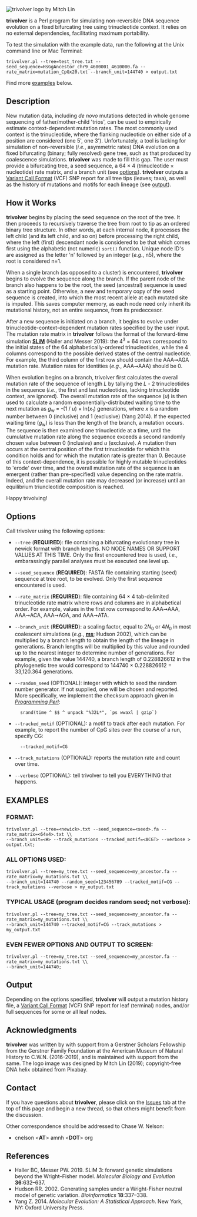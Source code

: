 <img src="https://github.com/chasewnelson/trivolver/blob/master/trivolver_logo.png?raw=true" title="trivolver logo by Mitch Lin" alt="trivolver logo by Mitch Lin" align="middle">

**trivolver** is a Perl program for simulating non-reversible DNA sequence evolution on a fixed bifurcating tree using trinucleotide context. It relies on no external dependencies, facilitating maximum portability.

To test the simulation with the example data, run the following at the Unix command line or Mac Terminal:

`trivolver.pl --tree=test_tree.txt --seed_sequence=HsGgAncestor_chr9_4600001_4610000.fa --rate_matrix=mutation_CpGx20.txt --branch_unit=144740 > output.txt`

Find more [examples](#examples) below.

## <a name="description"></a>Description

New mutation data, including *de novo* mutations detected in whole genome sequencing of father/mother-child 'trios', can be used to empirically estimate context-dependent mutation rates. The most commonly used context is the trinucleotide, where the flanking nucleotide on either side of a position are considered (one 5', one 3'). Unfortunately, a tool is lacking for simulation of non-reversible (*i.e.*, asymmetric rates) DNA evolution on a fixed bifurcating (binary; fully resolved) gene tree, such as that produced by coalescence simulations. **trivolver** was made to fill this gap. The user must provide a bifurcating tree, a seed sequence, a 64 × 4 (trinucleotide × nucleotide) rate matrix, and a branch unit (see [options](#options)). **trivolver** outputs a <a target="_blank" href="https://github.com/samtools/hts-specs">Variant Call Format</a> (VCF) SNP report for all tree tips (leaves; taxa), as well as the history of mutations and motifs for each lineage (see [output](#output)).

## <a name="how-it-works"></a>How it Works

**trivolver** begins by placing the seed sequence on the root of the tree. It then proceeds to recursively traverse the tree from root to tip as an ordered binary tree structure. In other words, at each internal node, it processes the left child (and its left child, and so on) before processing the right child, where the left (first) descendant node is considered to be that which comes first using the alphabetic (not numeric) `sort()` function. Unique node ID's are assigned as the letter 'n' followed by an integer (*e.g.*, n5), where the root is considered n=1.

When a single branch (as opposed to a cluster) is encountered, **trivolver** begins to evolve the sequence along the branch. If the parent node of the branch also happens to be the root, the seed (ancestral) sequence is used as a starting point. Otherwise, a new and temporary copy of the seed sequence is created, into which the most recent allele at each mutated site is imputed. This saves computer memory, as each node need only inherit its mutational history, not an entire sequence, from its predeccesor.

After a new sequence is initiated on a branch, it begins to evolve under trinucleotide-context-dependent mutation rates specified by the user input. The mutation rate matrix in **trivolver** follows the format of the forward-time simulation <a target="_blank" href="https://messerlab.org/slim/">**SLiM**</a> (Haller and Messer 2019): the 4<sup>3</sup> = 64 rows correspond to the initial states of the 64 alphabetically-ordered trinucleotides, while the 4 columns correspond to the possible derived states of the central nucleotide. For example, the third column of the first row should contain the AAA➞AGA mutation rate. Mutation rates for identities (*e.g.*, AAA➞AAA) should be 0.

When evolution begins on a branch, trivolver first calculates the overall mutation rate of the sequence of length *L* by tallying the *L* - 2 trinucleotides in the sequence (*i.e.*, the first and last nucleotides, lacking trinucleotide context, are ignored). The overall mutation rate of the sequence (*u*) is then used to calculate a random exponentially-distributed waiting time to the next mutation as *g*<sub>w</sub> = -(1 / *u*) × ln(*x*<sub>1</sub>) generations, where *x* is a random number between 0 (inclusive) and 1 (exclusive) (Yang 2014). If the expected waiting time (*g*<sub>w</sub>) is less than the length of the branch, a mutation occurs. The sequence is then examined one trinucleotide at a time, until the cumulative mutation rate along the sequence exceeds a second randomly chosen value between 0 (inclusive) and *u* (exclusive). A mutation then occurs at the central position of the first trinucleotide for which this condition holds and for which the mutation rate is greater than 0. Because of this context-dependence, it is possible for highly mutable trinucleotides to 'erode' over time, and the overall mutation rate of the sequence is an emergent (rather than pre-specified) value depending on the rate matrix. Indeed, and the overall mutation rate may decreased (or increase) until an equilibrium triuncleotide composition is reached.

Happy trivolving!

## <a name="options"></a>Options

Call trivolver using the following options:

* `--tree` (**REQUIRED**): file containing a bifurcating evolutionary tree in newick format with branch lengths. NO NODE NAMES OR SUPPORT VALUES AT THIS TIME. Only the first encountered tree is used, *i.e.*, embarassingly parallel analyses must be executed one level up.
* `--seed_sequence` (**REQUIRED**): FASTA file containing starting (seed) sequence at tree root, to be evolved. Only the first sequence encountered is used.
* `--rate_matrix` (**REQUIRED**): file containing 64 × 4 tab-delimited trinucleotide rate matrix where rows and columns are in alphabetical order. For example, values in the first row correspond to AAA➞AAA, AAA➞ACA, AAA➞AGA, and AAA➞ATA.
* `--branch_unit` (**REQUIRED**): a scaling factor, equal to 2*N*<sub>0</sub> or 4*N*<sub>0</sub> in most coalescent simulations (*e.g.*, <a target="_blank" href="https://home.uchicago.edu/rhudson1/source/mksamples.html">**ms**</a>; Hudson 2002), which can be multiplied by a branch length to obtain the length of the lineage in generations. Branch lengths will be multiplied by this value and rounded up to the nearest integer to determine number of generations. For example, given the value 144740, a branch length of 0.228826612 in the phylogenetic tree would correspond to 144740 × 0.228826612 = 33,120.364 generations.
* `--random_seed` (OPTIONAL): integer with which to seed the random number generator. If not supplied, one will be chosen and reported. More specifically, we implement the checksum approach given in <a target="_blank" href="https://en.wikipedia.org/wiki/Programming_Perl">*Programming Perl*</a>: 

		srand(time ^ $$ ^ unpack "%32L*", `ps wwaxl | gzip`)
		
* `--tracked_motif` (OPTIONAL): a motif to track after each mutation. For example, to report the number of CpG sites over the course of a run, specify CG:

		--tracked_motif=CG

* `--track_mutations` (OPTIONAL): reports the mutation rate and count over time.
* `--verbose` (OPTIONAL): tell trivolver to tell you EVERYTHING that happens.

## <a name="examples"></a>EXAMPLES

### FORMAT:

	trivolver.pl --tree=<newick>.txt --seed_sequence=<seed>.fa --rate_matrix=<64x4>.txt \\ 
	--branch_unit=<#> --track_mutations --tracked_motif=<ACGT> --verbose > output.txt;
	
### ALL OPTIONS USED:

	trivolver.pl --tree=my_tree.txt --seed_sequence=my_ancestor.fa --rate_matrix=my_mutations.txt \\
	--branch_unit=144740 --random_seed=123456789 --tracked_motif=CG --track_mutations --verbose > my_output.txt
	
### TYPICAL USAGE (program decides random seed; not verbose):

	trivolver.pl --tree=my_tree.txt --seed_sequence=my_ancestor.fa --rate_matrix=my_mutations.txt \\
	--branch_unit=144740 --tracked_motif=CG --track_mutations > my_output.txt

### EVEN FEWER OPTIONS AND OUTPUT TO SCREEN:

	trivolver.pl --tree=my_tree.txt --seed_sequence=my_ancestor.fa --rate_matrix=my_mutations.txt \\
	--branch_unit=144740;

## <a name="output"></a>Output

Depending on the options specified, **trivolver** will output a mutation history file, a <a target="_blank" href="https://github.com/samtools/hts-specs">Variant Call Format</a> (VCF) SNP report for leaf (terminal) nodes, and/or full sequences for some or all leaf nodes.

## <a name="acknowledgments"></a>Acknowledgments
**trivolver** was written by with support from a Gerstner Scholars Fellowship from the Gerstner Family Foundation at the American Museum of Natural History to C.W.N. (2016-2019), and is maintained with support from the same. The logo image was designed by Mitch Lin (2019); copyright-free DNA helix obtained from Pixabay.

## <a name="contact"></a>Contact
If you have questions about **trivolver**, please click on the <a target="_blank" href="https://github.com/chasewnelson/trivolver/issues">Issues</a> tab at the top of this page and begin a new thread, so that others might benefit from the discussion.

Other correspondence should be addressed to Chase W. Nelson: 

* cnelson <**AT**> amnh <**DOT**> org

## <a name="references"></a>References

* Haller BC, Messer PW. 2019. SLiM 3: forward genetic simulations beyond the Wright–Fisher model. *Molecular Biology and Evolution* **36**:632–637.
* Hudson RR. 2002. Generating samples under a Wright-Fisher neutral model of genetic variation. *Bioinformatics* **18**:337–338.
* Yang Z. 2014. *Molecular Evolution: A Statistical Approach*. New York, NY: Oxford University Press.
